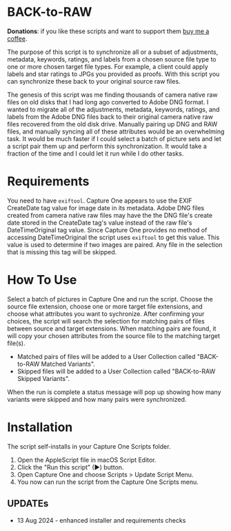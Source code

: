 # BACK-to-RAW


**Donations**: if you like these scripts and want to support them [buy me a coffee](https://buymeacoffee.com/walterrowe).

The purpose of this script is to synchronize all or a subset of adjustments, metadata, keywords, ratings, and labels from a chosen source file type to one or more chosen target file types. For example, a client could apply labels and star ratings to JPGs you provided as proofs. With this script you can synchronize these back to your original source raw files.

The genesis of this script was me finding thousands of camera native raw files on old disks that I had long ago converted to Adobe DNG format. I wanted to migrate all of the adjustments, metadata, keywords, ratings, and labels from the Adobe DNG files back to their original camera native raw files recovered from the old disk drive. Manually pairing up DNG and RAW files, and manually syncing all of these attributes would be an overwhelming task. It would be much faster if I could select a batch of picture sets and let a script pair them up and perform this synchronization. It would take a fraction of the time and I could let it run while I do other tasks.

# Requirements

You need to have `exiftool`. Capture One appears to use the EXIF CreateDate tag value for image date in its metadata. Adobe DNG files created from camera native raw files may have the the DNG file's create date stored in the CreateDate tag's value instead of the raw file's DateTimeOriginal tag value. Since Capture One provides no method of accessing DateTimeOriginal the script uses `exiftool` to get this value. This value is used to determine if two images are paired. Any file in the selection that is missing this tag will be skipped.

# How To Use

Select a batch of pictures in Capture One and run the script. Choose the source file extension, choose one or more target file extensions, and choose what attributes you want to sychronize. After confirming your choices, the script will search the selection for matching pairs of files between source and target extensions. When matching pairs are found, it will copy your chosen attributes from the source file to the matching target file(s).

- Matched pairs of files will be added to a User Collection called "BACK-to-RAW Matched Variants".
- Skipped files will be added to a User Collection called "BACK-to-RAW Skipped Variants".

When the run is complete a status message will pop up showing how many variants were skipped and how many pairs were synchronized.

# Installation

The script self-installs in your Capture One Scripts folder.

1. Open the AppleScript file in macOS Script Editor.
1. Click the "Run this script" (&#9654;) button.
1. Open Capture One and choose Scripts > Update Script Menu.
1. You now can run the script from the Capture One Scripts menu.

## UPDATEs

- 13 Aug 2024 - enhanced installer and requirements checks
